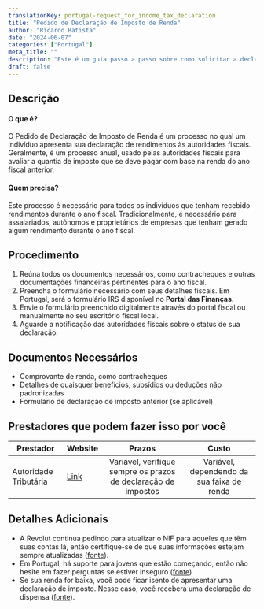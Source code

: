 ```yaml
---
translationKey: portugal-request_for_income_tax_declaration
title: "Pedido de Declaração de Imposto de Renda"
author: "Ricardo Batista"
date: "2024-06-07"
categories: ["Portugal"]
meta_title: ""
description: "Este é um guia passo a passo sobre como solicitar a declaração de imposto de renda."
draft: false
---
```


## Descrição
#### O que é?
O Pedido de Declaração de Imposto de Renda é um processo no qual um indivíduo apresenta sua declaração de rendimentos às autoridades fiscais. Geralmente, é um processo anual, usado pelas autoridades fiscais para avaliar a quantia de imposto que se deve pagar com base na renda do ano fiscal anterior.

#### Quem precisa?
Este processo é necessário para todos os indivíduos que tenham recebido rendimentos durante o ano fiscal. Tradicionalmente, é necessário para assalariados, autônomos e proprietários de empresas que tenham gerado algum rendimento durante o ano fiscal.

## Procedimento
1. Reúna todos os documentos necessários, como contracheques e outras documentações financeiras pertinentes para o ano fiscal.
2. Preencha o formulário necessário com seus detalhes fiscais. Em Portugal, será o formulário IRS disponível no **Portal das Finanças**.
3. Envie o formulário preenchido digitalmente através do portal fiscal ou manualmente no seu escritório fiscal local.
4. Aguarde a notificação das autoridades fiscais sobre o status de sua declaração.

## Documentos Necessários
- Comprovante de renda, como contracheques
- Detalhes de quaisquer benefícios, subsídios ou deduções não padronizadas
- Formulário de declaração de imposto anterior (se aplicável)

## Prestadores que podem fazer isso por você

| Prestador        |     Website     |     Prazos    |       Custo      |
| --------------- | --------------- |  :-------------: | :-------------: |
| Autoridade Tributária |  [Link](https://www.portaldasfinancas.gov.pt/)       |      Variável, verifique sempre os prazos de declaração de impostos | Variável, dependendo da sua faixa de renda |

## Detalhes Adicionais
- A Revolut continua pedindo para atualizar o NIF para aqueles que têm suas contas lá, então certifique-se de que suas informações estejam sempre atualizadas ([fonte](https://www.reddit.com/r/Revolut/comments/1bgxhzc/revolut_keeps_asking_to_update_tax_id_for_a/)).
- Em Portugal, há suporte para jovens que estão começando, então não hesite em fazer perguntas se estiver inseguro ([fonte](https://www.reddit.com/r/literaciafinanceira/comments/12ae727/esclarecimento_de_d%C3%BAvidas_acerca_do_irs_jovem/))
- Se sua renda for baixa, você pode ficar isento de apresentar uma declaração de imposto. Nesse caso, você receberá uma declaração de dispensa ([fonte](https://www.reddit.com/r/literaciafinanceira/comments/14m51o9/certid%C3%A3o_de_dispensa_de_entrega_de_irs/)).